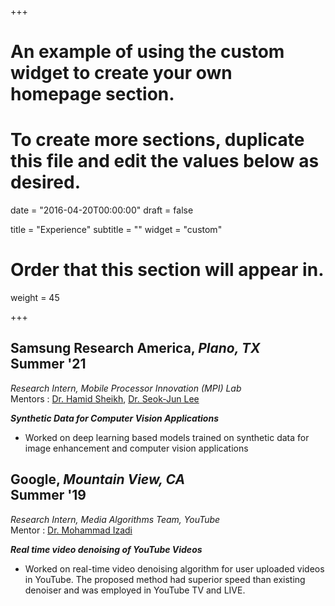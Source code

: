 +++
# An example of using the custom widget to create your own homepage section.
# To create more sections, duplicate this file and edit the values below as desired.

date = "2016-04-20T00:00:00"
draft = false

title = "Experience"
subtitle = ""
widget = "custom"

# Order that this section will appear in.
weight = 45

+++

## **Samsung Research America**, *Plano, TX* $\hspace{50pt}$ Summer '21
*Research Intern, Mobile Processor Innovation (MPI) Lab*<br/>
Mentors : [Dr. Hamid Sheikh](https://www.linkedin.com/in/hamid-sheikh-3350018), [Dr. Seok-Jun Lee](https://www.linkedin.com/in/seok-jun-lee-355916b)

***Synthetic Data for Computer Vision Applications***<br/> 

- Worked on deep learning based models trained on synthetic data for image enhancement and computer vision applications

## **Google**, *Mountain View, CA* $\hspace{88pt}$ Summer '19
*Research Intern, Media Algorithms Team, YouTube*<br/>
Mentor : [Dr. Mohammad Izadi](https://ai.google/research/people/MohammadIzadi/)

***Real time video denoising of YouTube Videos***<br/> 

- Worked on real-time video denoising algorithm for user uploaded videos in YouTube. The proposed method had superior speed than existing denoiser and was employed in YouTube TV and LIVE.
